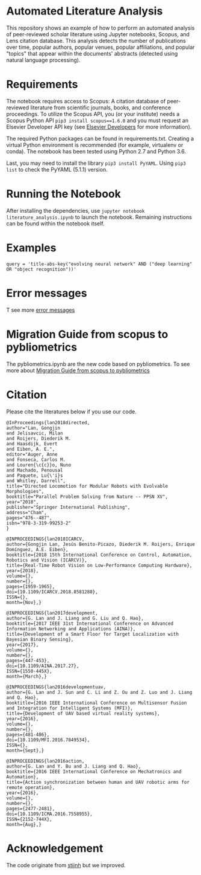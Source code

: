 # Automated Literature Analysis

This repository shows an example of how to perform an automated analysis of peer-reviewed scholar literature using Jupyter notebooks, Scopus, and Lens citation database. This analysis detects the number of publications over time, popular authors, popular venues, popular affiliations, and popular "topics" that appear within the documents' abstracts (detected using natural language processing).

# Requirements

The notebook requires access to Scopus: A citation database of peer-reviewed literature from scientific journals, books, and conference proceedings. To utilize the Scopus API, you (or your institute) needs a Scopus Python API `pip3 install scopus==1.6.0` and you must request an Elsevier Developer API key (see [Elsevier Developers](https://dev.elsevier.com/sc_apis.html) for more information).

The required Python packages can be found in requirements.txt. Creating a virtual Python environment is recommended (for example, virtualenv or conda). The notebook has been tested using Python 2.7 and Python 3.6.

Last, you may need to install the library `pip3 install PyYAML`. Using `pip3 list` to check the PyYAML (5.1.1) version.

# Running the Notebook

After installing the dependencies, use `jupyter notebook literature_analysis.ipynb` to launch the notebook. Remaining instructions can be found within the notebook itself.

# Examples

```
query = 'title-abs-key("evolving neural network" AND ("deep learning" OR "object recognition"))' 
```

# Error messages

T see more [error messages](https://pybliometrics.readthedocs.io/en/stable/tips.html#error-messages)

# Migration Guide from scopus to pybliometrics
The pybliometrics.ipynb are the new code based on pybliometrics. To see more about [Migration Guide from scopus to pybliometrics](https://pybliometrics.readthedocs.io/en/stable/tips.html)



# Citation

Please cite the literatures below if you use our code.
```
@InProceedings{lan2018directed,
author="Lan, Gongjin
and Jelisavcic, Milan
and Roijers, Diederik M.
and Haasdijk, Evert
and Eiben, A. E.",
editor="Auger, Anne
and Fonseca, Carlos M.
and Louren{\c{c}}o, Nuno
and Machado, Penousal
and Paquete, Lu{\'i}s
and Whitley, Darrell",
title="Directed Locomotion for Modular Robots with Evolvable Morphologies",
booktitle="Parallel Problem Solving from Nature -- PPSN XV",
year="2018",
publisher="Springer International Publishing",
address="Cham",
pages="476--487",
isbn="978-3-319-99253-2"
}

@INPROCEEDINGS{lan2018ICARCV, 
author={Gongjin Lan, Jesús Benito-Picazo, Diederik M. Roijers, Enrique Domínguez, A.E. Eiben}, 
booktitle={2018 15th International Conference on Control, Automation, Robotics and Vision (ICARCV)}, 
title={Real-Time Robot Vision on Low-Performance Computing Hardware}, 
year={2018}, 
volume={}, 
number={}, 
pages={1959-1965}, 
doi={10.1109/ICARCV.2018.8581288}, 
ISSN={}, 
month={Nov},}

@INPROCEEDINGS{lan2017development, 
author={G. Lan and J. Liang and G. Liu and Q. Hao}, 
booktitle={2017 IEEE 31st International Conference on Advanced Information Networking and Applications (AINA)}, 
title={Development of a Smart Floor for Target Localization with Bayesian Binary Sensing}, 
year={2017}, 
volume={}, 
number={}, 
pages={447-453}, 
doi={10.1109/AINA.2017.27}, 
ISSN={1550-445X}, 
month={March},}

@INPROCEEDINGS{lan2016developmentuav, 
author={G. Lan and J. Sun and C. Li and Z. Ou and Z. Luo and J. Liang and Q. Hao}, 
booktitle={2016 IEEE International Conference on Multisensor Fusion and Integration for Intelligent Systems (MFI)}, 
title={Development of UAV based virtual reality systems}, 
year={2016}, 
volume={}, 
number={}, 
pages={481-486}, 
doi={10.1109/MFI.2016.7849534}, 
ISSN={}, 
month={Sept},}

@INPROCEEDINGS{lan2016action, 
author={G. Lan and Y. Bu and J. Liang and Q. Hao}, 
booktitle={2016 IEEE International Conference on Mechatronics and Automation}, 
title={Action synchronization between human and UAV robotic arms for remote operation}, 
year={2016}, 
volume={}, 
number={}, 
pages={2477-2481},  
doi={10.1109/ICMA.2016.7558955}, 
ISSN={2152-744X}, 
month={Aug},}
```

# Acknowledgement
The code originate from [stijnh](https://github.com/stijnh/automated-literature-analysis.git) but we improved. 
